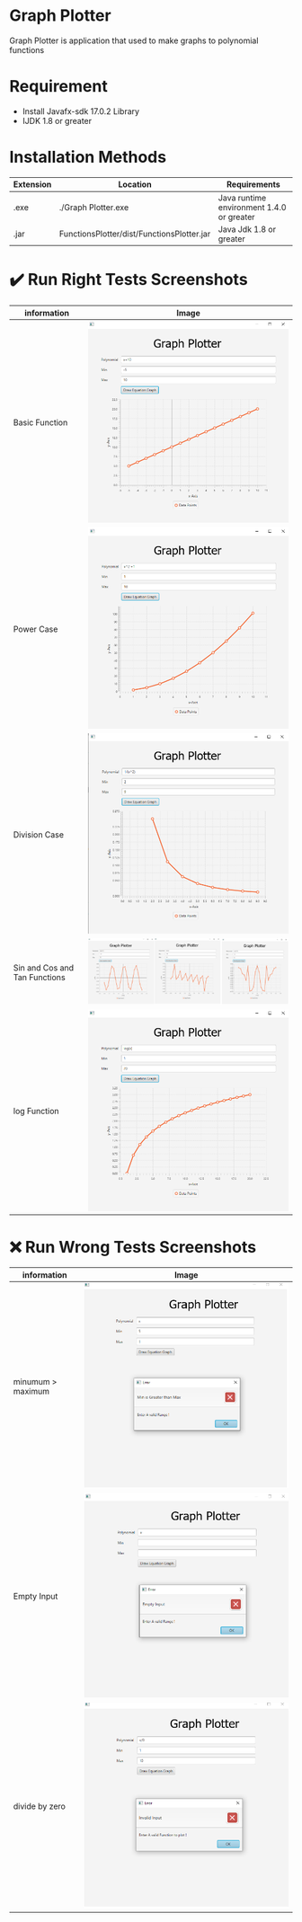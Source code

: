 # Graph Plotter

Graph Plotter is application that used to make graphs to polynomial functions 

# Requirement
* Install Javafx-sdk 17.0.2 Library
* IJDK 1.8 or greater


# Installation Methods
  | Extension | Location | Requirements |
  | --------- | -------- | ------------ |
  | .exe      | ./Graph Plotter.exe | Java runtime environment 1.4.0 or greater |
  | .jar      | FunctionsPlotter/dist/FunctionsPlotter.jar | Java Jdk 1.8 or greater |


# :heavy_check_mark: Run Right Tests Screenshots
  | information | Image | 
  | --------- | -------- | 
  | Basic Function |![Screenshot (1155)](https://github.com/Mohamed-Hamdy/Graph-Plotter/blob/main/images/1.png) | 
  | Power Case | ![Screenshot (1151)](https://github.com/Mohamed-Hamdy/Graph-Plotter/blob/main/images/2.png)| 
  | Division Case |![Screenshot (1156)](https://github.com/Mohamed-Hamdy/Graph-Plotter/blob/main/images/3.png) |
  | Sin and Cos and Tan Functions  |![Screenshot (1158)](https://github.com/Mohamed-Hamdy/Graph-Plotter/blob/main/images/4.png)| 
  | log Function   |![Screenshot (1159)](https://github.com/Mohamed-Hamdy/Graph-Plotter/blob/main/images/5.png)| 
 
  
  # :x: Run Wrong Tests Screenshots
  | information | Image | 
  | --------- | -------- | 
  | minumum > maximum |![wrong2](https://github.com/Mohamed-Hamdy/Graph-Plotter/blob/main/images/wrong%20case%201.png) | 
  | Empty Input |![wrong3](https://github.com/Mohamed-Hamdy/Graph-Plotter/blob/main/images/wrong%20case%202.png)| 
  | divide by zero |![wrong4](https://github.com/Mohamed-Hamdy/Graph-Plotter/blob/main/images/wring%20case%203.png)| 
 

